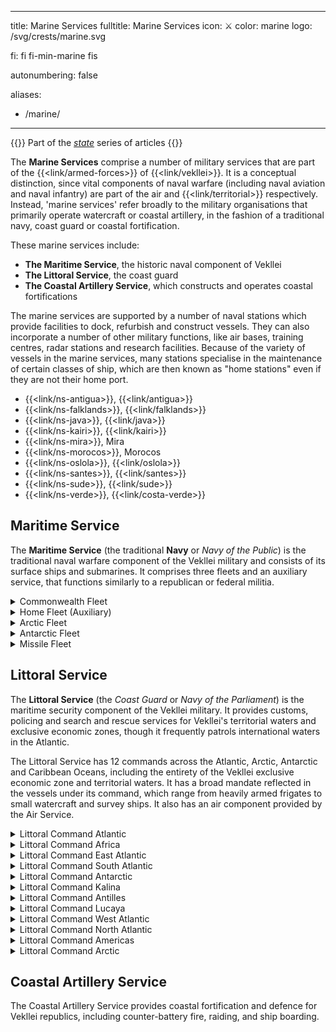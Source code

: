   ---
title: Marine Services
fulltitle: Marine Services
icon: ⚔️
color: marine
logo: /svg/crests/marine.svg

fi: fi fi-min-marine fis

autonumbering: false

aliases:
- /marine/
---
{{<note series>}}
 Part of the *[state](/state/)* series of articles
{{</note>}}

The <span class="fi fi-min-marine fis"></span> **Marine Services** comprise a number of military services that are part of the {{<link/armed-forces>}} of {{<link/vekllei>}}. It is a conceptual distinction, since vital components of naval warfare (including naval aviation and naval infantry) are part of the air and {{<link/territorial>}} respectively. Instead, 'marine services' refer broadly to the military organisations that primarily operate watercraft or coastal artillery, in the fashion of a traditional navy, coast guard or coastal fortification.

These marine services include:

* **The Maritime Service**, the historic naval component of Vekllei
* **The Littoral Service**, the coast guard
* **The Coastal Artillery Service**, which constructs and operates coastal fortifications

The marine services are supported by a number of naval stations which provide facilities to dock, refurbish and construct vessels. They can also incorporate a number of other military functions, like air bases, training centres, radar stations and research facilities. Because of the variety of vessels in the marine services, many stations specialise in the maintenance of certain classes of ship, which are then known as "home stations" even if they are not their home port.

* {{<link/ns-antigua>}}, {{<link/antigua>}}
* {{<link/ns-falklands>}}, {{<link/falklands>}}
* {{<link/ns-java>}}, {{<link/java>}}
* {{<link/ns-kairi>}}, {{<link/kairi>}}
* {{<link/ns-mira>}}, Mira
* {{<link/ns-morocos>}}, Morocos
* {{<link/ns-oslola>}}, {{<link/oslola>}}
* {{<link/ns-santes>}}, {{<link/santes>}}
* {{<link/ns-sude>}}, {{<link/sude>}}
* {{<link/ns-verde>}}, {{<link/costa-verde>}}

## Maritime Service

The **Maritime Service** (the traditional **Navy** or *Navy of the Public*) is the traditional naval warfare component of the Vekllei military and consists of its surface ships and submarines. It comprises three fleets and an auxiliary service, that functions similarly to a republican or federal militia.

<details>
<summary>Commonwealth Fleet</summary>

The Commonwealth Fleet (*Sovereign/Federal Fleet*) of the Vekllei Maritime Service is the largest naval formation in Vekllei and is tasked with defence of the country's central corridor, a triangular area with points in {{<link/oslola>}}, {{<link/costa-verde>}} and {{<link/summers>}}. It is

* 5 Aircraft Carriers
  * 1 Supercarrier (flagship *CVN Veletia*)
  * 2 Fleet Carriers ([*Volcanic*](/volcanic-class/)-class)
  * 2 Helicopter Carriers
* 1 Battleship ([*Federal*](/federal-class/)-class *CVN Commonwealth*)
* 3 Battlecruisers
* 12 Cruisers
  * 2 Scout Cruisers
  * 2 Torpedo Cruisers
  * 6 Missile Cruisers ([*Nike*](/nike-class/)-class)
  * 2 Aircraft Cruisers ([*Prosperity*](/prosperity-class/)-class)
* 28 Destroyers
  * 6 Minelayers/Minesweepers ([*Hera*](/hera-class/)-class)
  * 20 Fleet Air Escort Destroyers ([*Baker*](/baker-class/) and [*Swordfish*](/swordfish-class/)-classes)
    * 2 Submarine Chaser Destroyers ([*Palm*](/palm-class/)-class)
* 32 Corvettes ([*Suffrage*](/suffrage-class/)-class)
* 8 Attack Submarines ([*Capricorn*](/capricorn-class/)-class)
</details>
<details>
<summary>Home Fleet (Auxiliary)</summary>

The Home Fleet (also *Auxiliary Fleet*) of the Commonwealth Maritime Service is an auxiliary fleet stationed across the 70 island city-states that make up the country. Each Vekllei city-state serves as a home port to a particular frigate. While they serve a ceremonial role, they are active warships that perform littoral maritime security duties and can be federalised into other fleets as necessary. The Home Fleet also consists of vessels with a multi-fleet or multipurpose role, and can be reassigned to other fleets as required.

* 82 Frigates
  * 70 [Aurora-Class Republic Warships](/stories/frigate/)
  * 5 Air Scout Frigates
  * 4 Anti-Submarine Warfare Frigates
  * 3 Guided Missile Frigates
* 2 Submarine Rescue Ships
* 4 Assault Ships
* 28 Landing Craft Vessels
* 1 Crane Ship
* 2 Minelayers
* 6 Minehunters
* 4 Naval Yachts
* 3 Amenities Ship
* 2 Ammunition Ship
* 2 Floating Dock
* 1 Troopship (+ 4 Auxiliary)
* 6 Naval Yachts
* 4 Accomodation Ships
* 2 Dispatch Ships
* 4 Nuclear Replenishment Ships
* 2 Replenishment Oilers
* 4 Gunboats
</details>

<details>
<summary>Arctic Fleet</summary>

* 1 Fleet Carrier
* 1 Battlecruiser
* 6 Cruisers
  * 4 Nuclear Icebreaker Cruisers
  * 2 Aircraft Cruisers ([*Prosperity*](/prosperity-class/)-class)
* 8 Destroyers
  * 4 Fleet Air Escort Destroyers ([*Baker*](/baker-class/)-class)
  * 3 Missile Destroyers
  * 1 Arsenal Destroyer
* 2 Patrol Boats
* 3 Attack Submarines
</details>

<details>
<summary>Antarctic Fleet</summary>

* 1 Fleet Carrier
* 1 Battlecruiser
* 4 Cruisers
  * 2 Nuclear Icebreaker Cruisers
  * 2 Aircraft Cruisers ([*Prosperity*](/prosperity-class/)-class)
* 12 Destroyers
  * 8 Fleet Air Escort Destroyers ([*Baker*](/baker-class/) and [*Swordfish*](/swordfish-class/)-classes)
  * 2 Missile Destroyers
  * 2 Arsenal Destroyer
* 2 Patrol Boats
* 2 Attack Submarines
</details>

<details>
<summary>Missile Fleet</summary>

* 2 Arsenal Ships
* 6 Ballistic Missile Submarines ([*Mantle*](/mantle-class/)-class)
</details>

## Littoral Service

The **Littoral Service** (the *Coast Guard* or *Navy of the Parliament*) is the maritime security component of the Vekllei military. It provides customs, policing and search and rescue services for Vekllei's territorial waters and exclusive economic zones, though it frequently patrols international waters in the Atlantic.

The Littoral Service has 12 commands across the Atlantic, Arctic, Antarctic and Caribbean Oceans, including the entirety of the Vekllei exclusive economic zone and territorial waters. It has a broad mandate reflected in the vessels under its command, which range from heavily armed frigates to small watercraft and survey ships. It also has an air component provided by the Air Service.

<details>
<summary>Littoral Command Atlantic</summary>
Regional Littoral Service command based at {{<link/ns-verde>}}.

**Customs Cutters**
* 1 Frigate Customs Cutter
* 2 Medium Customs Cutters
* 1 Search and Rescue Vessel
* 2 Fast Patrol Boats
* 2 Hovercraft Cutters

**Utility Vessels**
* 1 Seagoing Buoy Tender
* 1 Coastal Buoy Tender
* 1 Coastal Construction Tender
* 1 Harbour Tugboat
</details>

<details>
<summary>Littoral Command Africa</summary>
Regional Littoral Service command based at {{<link/ns-morocos>}}.

**Customs Cutters**
* 2 Medium Customs Cutters

**Utility Vessels**
* 1 Medium Ocean Tugboat
</details>
<details>
<summary>Littoral Command East Atlantic</summary>
Regional Littoral Service command based at {{<link/ns-java>}}.

**Customs Cutters**
* 1 Medium Customs Cutter
* 2 Fast Response Customs Hydrofoils ({{<link/java>}}, {{<link/annobon>}})
* 2 Coastal Patrol Vessels

**Utility Vessels**

* 1 Coastal Buoy Tender
* 1 Coastal Construction Tender
</details>

<details>
<summary>Littoral Command South Atlantic</summary>
Regional Littoral Service command based at {{<link/ns-santes>}} in the republic of {{<link/santes>}}.

The command serves as a staging base for search-and-rescue efforts in the middle South Atlantic, but also monitors shipping and fishing activities in the area around the Vekllei exclusive economic zone.

**Customs Cutters**
* 1 Frigate Customs Cutter
* 2 Search and Rescue Vessels
* 1 Fast Patrol Boat

**Utility Vessels**
* 1 Coastal Buoy Tender
</details>

<details>
<summary>Littoral Command Antarctic</summary>
Regional Littoral Service command based in the {{<link/falklands>}} and {{<link/sude>}}.

It is headquartered at {{<link/ns-falklands>}} with an auxiliary naval station at {{<link/ns-sude>}}.

**Customs Cutters**
* 1 Frigate Customs Cutter
* 4 Medium Customs Cutters
* 4 Fast Response Customs Hydrofoils
* 1 Coastal Patrol Vessel

**Utility Vessels**
* 1 Harbour Tugboat

**Icebreakers**
* 1 Heavy Icebreaker

**Survey & Auxiliary Ships**
* 1 Hydrographic Survey Ship
</details>

<details>
<summary>Littoral Command Kalina</summary>
Regional Littoral Service command based at {{<link/ns-kairi>}} in the republic of {{<link/kairi>}}. It has a major auxiliary base at {{<link/ns-antigua>}} in {{<link/antigua>}}

Most of the naval policing in the {{<link/kalina>}} is expended in anti-piracy, anti-narcotics and border control operations. The western edge of Kairi is just 10km or so off the coast of Venezuala, and the republic receives considerable numbers of migrants each year. The littoral command intercepts and processes a number of migrant boats each month.

**Customs Cutters**
* 1 Frigate Customs Cutter
* 2 Medium Customs Cutters
* 1 Search and Rescue Vessel
* 4 Fast Response Customs Hydrofoils
* 1 Air Cutter
* 2 Coastal Patrol Vessels
* 1 Search and Rescue Vessels
* 3 Hovercraft Cutters

**Utility Vessels**
* 1 Seagoing Buoy Tender
* 2 Coastal Buoy Tender
* 1 Coastal Construction Tender
* 2 River Tenders
* 2 Harbour Tugboats
</details>

<details>
<summary>Littoral Command Antilles</summary>
Regional Littoral Service command based at the capital port in the {{<link/caimanas>}}. The local harbours in the ABC islands also have a handful of small vessels, mostly employed in border policing and anti-narcotics operations.

**Customs Cutters**
* 3 Fast Response Customs Hydrofoils
* 1 Coastal Patrol Vessel
* 4 Hovercraft Cutters

**Utility Vessels**
* 1 Coastal Buoy Tender
* 1 River Tender
* 1 Harbour Tugboat

</details>

<details>
<summary>Littoral Command Lucaya</summary>
Regional Littoral Service command based at Nema. The primary concern of the command is smuggling, migration and drug running originating from neighbouring Caribbean islands and Florida.

**Customs Cutters**
* 1 Medium Customs Cutter
* 3 Fast Response Customs Hydrofoils
* 1 Fast Patrol Boats
* 6 Hovercraft Cutters

**Utility Vessels**
* 1 Coastal Buoy Tender
* 2 River Tenders
* 1 Harbour Tugboat
</details>
<details>
<summary>Littoral Command West Atlantic</summary>
Regional Littoral Service command based at {{<link/summers>}}.

**Customs Cutters**
* 1 Medium Customs Cutter
* 2 Fast Response Customs Hydrofoils
* 1 Search and Rescue Vessel
* 1 Fast Patrol Boat

**Utility Vessels**
* 1 Medium Ocean Tugboat

**Survey & Auxiliary Ships**
* 1 Hydrographic Survey Ship
</details>
<details>
<summary>Littoral Command North Atlantic</summary>
Regional Littoral Service command based in {{<link/oslola>}}, {{<link/aismious>}}, {{<link/demon>}} and {{<link/hetland>}}.

Its headquarters are in {{<link/ns-oslola>}}. Its primary concerns are illegal fishing, search and rescue for transatlantic traffic, and resource disputes near {{<link/hetland>}}.

**Customs Cutters**
* 2 Frigate Customs Cutters
* 6 Medium Customs Cutters
* 2 Fast Response Customs Hydrofoils
* 1 Air Cutter
* 4 Coastal Patrol Vessels
* 2 Search and Rescue Vessels
* 1 Fast Patrol Boat
* 1 Hovercraft Cutters

**Utility Vessels**
* 1 Seagoing Buoy Tender
* 2 Coastal Buoy Tenders
* 1 Coastal Construction Tender
* 1 Large Ocean Tugboat
* 4 Harbour Tugboats

**Icebreakers**
* 1 Heavy Icebreaker
</details>

<details>
<summary>Littoral Command Americas</summary>
Regional Littoral Service command based at {{<link/kala>}}.

**Customs Cutters**
* 1 Medium Customs Cutter
* 2 Coastal Patrol Vessels
* 1 Search and Rescue Vessel
* 2 Fast Patrol Boats

**Utility Vessels**
* 1 Seagoing Buoy Tender
* 1 Coastal Buoy Tender

**Icebreakers**
* 1 Heavy Icebreaker
</details>

<details>
<summary>Littoral Command Arctic</summary>
Regional Littoral Service command based at {{<link/helvasia>}}. Helvasia has ongoing resource disputes with the Soviet Union, and frequent patrols are a means

**Customs Cutters**
* 1 Medium Customs Cutter
* 1 Coastal Patrol Vessel
* 1 Search and Rescue Vessel
* 1 Hovercraft Cutter

**Utility Vessels**
* 1 Seagoing Buoy Tender

**Icebreakers**
* 1 Heavy Icebreaker
* 1 Ice-strengthened Oiler
</details>

## Coastal Artillery Service

The Coastal Artillery Service provides coastal fortification and defence for Vekllei republics, including counter-battery fire, raiding, and ship boarding.